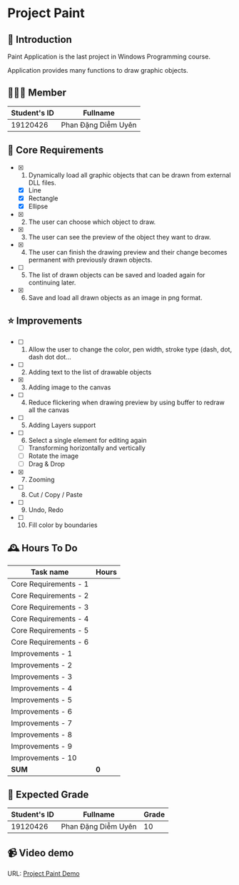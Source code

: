 # Project Paint

## 📢 Introduction

Paint Application is the last project in Windows Programming course.

Application provides many functions to draw graphic objects.

## 👩🏻‍💼 Member

| Student's ID | Fullname |
| -------- | ------------ |
| 19120426 | Phan Đặng Diễm Uyên |

## 🔑 Core Requirements

- [x] 1. Dynamically load all graphic objects that can be drawn from external DLL files.
  - [x] Line
  - [x] Rectangle
  - [x] Ellipse
- [x] 2. The user can choose which object to draw.
- [x] 3. The user can see the preview of the object they want to draw.
- [x] 4. The user can finish the drawing preview and their change becomes permanent with previously drawn objects.
- [ ] 5. The list of drawn objects can be saved and loaded again for continuing later.
- [x] 6. Save and load all drawn objects as an image in png format.

## ⭐ Improvements

- [ ] 1. Allow the user to change the color, pen width, stroke type (dash, dot, dash dot dot...
- [ ] 2. Adding text to the list of drawable objects
- [x] 3. Adding image to the canvas
- [ ] 4. Reduce flickering when drawing preview by using buffer to redraw all the canvas
- [ ] 5. Adding Layers support
- [ ] 6. Select a single element for editing again
  - [ ] Transforming horizontally and vertically
  - [ ] Rotate the image
  - [ ] Drag & Drop
- [x] 7. Zooming
- [ ] 8. Cut / Copy / Paste
- [ ] 9. Undo, Redo
- [ ] 10. Fill color by boundaries

## 🕰 Hours To Do

| Task name | Hours |
| ----------- | --- |
| Core Requirements - 1 |  |
| Core Requirements - 2 |  |
| Core Requirements - 3 |  |
| Core Requirements - 4 |  |
| Core Requirements - 5 |  |
| Core Requirements - 6 |  |
| Improvements - 1 |  |
| Improvements - 2 |  |
| Improvements - 3 |  |
| Improvements - 4 |  |
| Improvements - 5 |  |
| Improvements - 6 |  |
| Improvements - 7 |  |
| Improvements - 8 |  |
| Improvements - 9 |  |
| Improvements - 10 |  |
| **SUM** | **0** |

## 💯 Expected Grade

| Student's ID | Fullname | Grade |
| -------- | ------------ | --- |
| 19120426 | Phan Đặng Diễm Uyên | 10 |

## 📹 Video demo

URL: [Project Paint Demo]()

